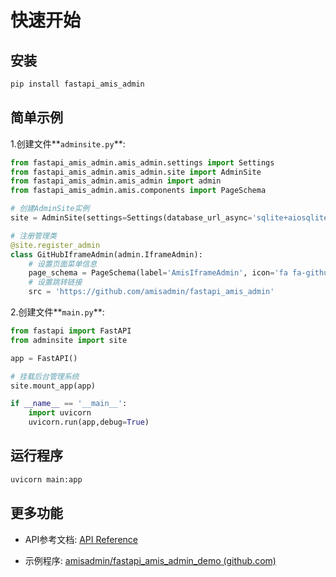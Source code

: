 # 快速开始

## 安装

```bash
pip install fastapi_amis_admin
```

## 简单示例

1.创建文件**`adminsite.py`**:

```python
from fastapi_amis_admin.amis_admin.settings import Settings
from fastapi_amis_admin.amis_admin.site import AdminSite
from fastapi_amis_admin.amis_admin import admin
from fastapi_amis_admin.amis.components import PageSchema

# 创建AdminSite实例
site = AdminSite(settings=Settings(database_url_async='sqlite+aiosqlite:///amisadmin.db'))

# 注册管理类
@site.register_admin
class GitHubIframeAdmin(admin.IframeAdmin):
    # 设置页面菜单信息
    page_schema = PageSchema(label='AmisIframeAdmin', icon='fa fa-github')
    # 设置跳转链接
    src = 'https://github.com/amisadmin/fastapi_amis_admin'
```

2.创建文件**`main.py`**:

```python
from fastapi import FastAPI
from adminsite import site

app = FastAPI()

# 挂载后台管理系统
site.mount_app(app)

if __name__ == '__main__':
    import uvicorn
    uvicorn.run(app,debug=True)
```

## 运行程序

```bash
uvicorn main:app
```

## 更多功能

- API参考文档: [API Reference](../../amis_admin/BaseAdmin)

- 示例程序: [amisadmin/fastapi_amis_admin_demo (github.com)](https://github.com/amisadmin/fastapi_amis_admin_demo)
